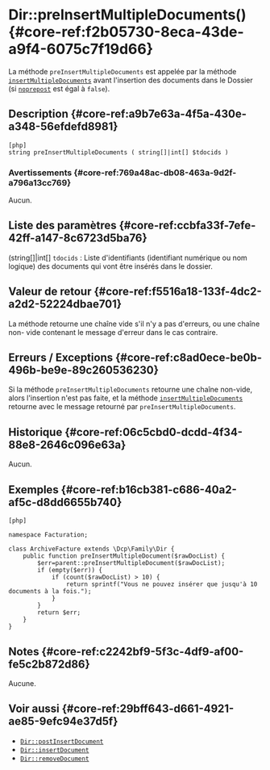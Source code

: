# Dir::preInsertMultipleDocuments() {#core-ref:f2b05730-8eca-43de-a9f4-6075c7f19d66}

<div class="short-description" markdown="1">

La méthode `preInsertMultipleDocuments` est appelée par la méthode
[`insertMultipleDocuments`][Dir::insertMultipleDocuments] avant l'insertion des
documents dans le Dossier (si
[`noprepost`][Dir::insertMultipleDocuments_noprepost] est égal à `false`).

</div>

## Description {#core-ref:a9b7e63a-4f5a-430e-a348-56efdefd8981}

    [php]
    string preInsertMultipleDocuments ( string[]|int[] $tdocids )

### Avertissements {#core-ref:769a48ac-db08-463a-9d2f-a796a13cc769}

Aucun.

## Liste des paramètres {#core-ref:ccbfa33f-7efe-42ff-a147-8c6723d5ba76}

(string[]|int[] `tdocids`
:   Liste d'identifiants (identifiant numérique ou nom logique) des documents
    qui vont être insérés dans le dossier.

## Valeur de retour {#core-ref:f5516a18-133f-4dc2-a2d2-52224dbae701}

La méthode retourne une chaîne vide s'il n'y a pas d'erreurs, ou une chaîne non-
vide contenant le message d'erreur dans le cas contraire.

## Erreurs / Exceptions {#core-ref:c8ad0ece-be0b-496b-be9e-89c260536230}

Si la méthode `preInsertMultipleDocuments` retourne une chaîne non-vide, alors
l'insertion n'est pas faite, et la méthode
[`insertMultipleDocuments`][Dir::insertMultipleDocuments] retourne avec le
message retourné par `preInsertMultipleDocuments`.

## Historique {#core-ref:06c5cbd0-dcdd-4f34-88e8-2646c096e63a}

Aucun.

## Exemples {#core-ref:b16cb381-c686-40a2-af5c-d8dd6655b740}

    [php]
    
    namespace Facturation;
    
    class ArchiveFacture extends \Dcp\Family\Dir {
        public function preInsertMultipleDocument($rawDocList) {
            $err=parent::preInsertMultipleDocument($rawDocList);
            if (empty($err)) {
                if (count($rawDocList) > 10) {
                    return sprintf("Vous ne pouvez insérer que jusqu'à 10 documents à la fois.");
                }
            }
            return $err;
        }
    }

## Notes {#core-ref:c2242bf9-5f3c-4df9-af00-fe5c2b872d86}

Aucune.

## Voir aussi {#core-ref:29bff643-d661-4921-ae85-9efc94e37d5f}

- [`Dir::postInsertDocument`][Dir::postInsertDocument]
- [`Dir::insertDocument`][Dir::insertDocument]
- [`Dir::removeDocument`][Dir::removeDocument]

<!-- links -->
[Dir::postInsertDocument]: #core-ref:65ec2b4a-8878-4004-8e42-0de8c359a231
[Dir::insertDocument]: #core-ref:9575ff95-480a-4dfb-9cd0-b89f44c3fad7
[Dir::insertMultipleDocuments]: #core-ref:098cf44e-568d-4dd2-8dd0-e2f104bc8615
[Dir::removeDocument]: #core-ref:d337e186-8066-49e2-92a0-26aa518cbf41
[Dir::insertMultipleDocuments_noprepost]: #core-ref:511b14bf-eb70-4b67-9205-e75cc110696a
